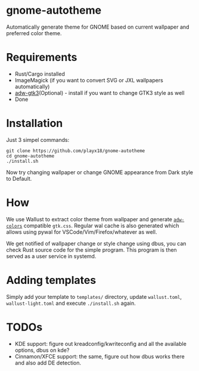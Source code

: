 # gnome-autotheme

Automatically generate theme for GNOME based on current wallpaper and preferred color theme. 

# Requirements

- Rust/Cargo installed
- ImageMagick (if you want to convert SVG or JXL wallpapers automatically)
- [adw-gtk3](https://github.com/lassekongo83/adw-gtk3)(Optional) - install if you want to change GTK3 style as well
- Done

# Installation

Just 3 simpel commands: 
```
git clone https://github.com/playx18/gnome-autotheme
cd gnome-autotheme
./install.sh
```

Now try changing wallpaper or change GNOME appearance from Dark style to Default.

# How

We use Wallust to extract color theme from wallpaper and generate [`adw-colors`](https://github.com/lassekongo83/adw-colors/) compatible `gtk.css`. Regular wal cache is also generated which allows using pywal for VSCode/Vim/Firefox/whatever as well. 

We get notified of wallpaper change or style change using dbus, you can check Rust source code for the simple program. This
program is then served as a user service in systemd. 

# Adding templates

Simply add your template to `templates/` directory, update `wallust.toml`, `wallust-light.toml` and execute `./install.sh` again. 

# TODOs

- KDE support: figure out kreadconfig/kwriteconfig and all the available options, dbus on kde? 
- Cinnamon/XFCE support: the same, figure out how dbus works there and also add DE detection.